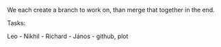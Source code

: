We each create a branch to work on, than merge that together in the end.

Tasks:

  Leo - 
  Nikhil - 
  Richard - 
  János - github, plot

